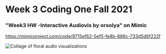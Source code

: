 # Week 3 Coding One Fall 2021

### "Week3 HW -Interactive Audiovis by orsolya" on Mimic

https://mimicproject.com/code/9715ef62-5ef5-fe8b-886c-733d5d6f222f

![Collage of floral audio visualizations](https://github.com/orsolyasz/CodingOne-Fall-2021/blob/main/Week%2003/Week%203.png)
